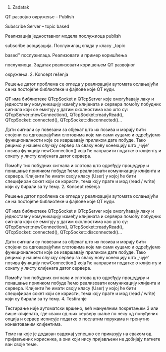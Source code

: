 1. Zadatak

QT развојно окружење – Publish

Subscribe Server – topic based

Реализација једноставног модела послужиоца publish

subscribe асоцијација. Послужилац спада у класу ,,topic

based’’ послужилаца. Реализовати и пример коришћења

послужиоца. Задатак реализовати коришењем QT развојног

окружења.
2. Koncept rešenja

Решење датог проблема се огледа у реализацији аутомата ослањајући се на постојеће библиотеке и фајлове које QT нуди.

QT има библиотеке QTcpSocket и QTcpServer које омогућавају лаку и једноставну комуникацију између клијената и сервера помоћу побудних сигнала који се емитују у датим околностима као што су: QTcpServer::newConnection(), QTcpSocket::readyRead(), QTcpSocket::connected(), QTcpSocket::disconnected()…

Дати сигнали су повезани за објекат што их позива и морају бити спојени са одговарајућим слотовима које ми сами куцамо и одређујемо функционалности које се извршавају приликом дате побуде. Тако рецимо у нашем случају сервер за сваку нову конекцију што „чује“ позива функцију newConnection() која ће направити податке о клијенту и сокету у листу клијената датог сервера.

Помоћу тих побудних сигнала и слотова што одређују процедуру и понашање приликом побуде ћемо реализовати комуникацију клијента и сервера. Клијенти ће имати своју класу (User) у којој ће бити специфиран сокет који се користи, тема коју прате и мод (read / write) који су бирали за ту тему.
2. Koncept rešenja

Решење датог проблема се огледа у реализацији аутомата ослањајући се на постојеће библиотеке и фајлове које QT нуди.

QT има библиотеке QTcpSocket и QTcpServer које омогућавају лаку и једноставну комуникацију између клијената и сервера помоћу побудних сигнала који се емитују у датим околностима као што су: QTcpServer::newConnection(), QTcpSocket::readyRead(), QTcpSocket::connected(), QTcpSocket::disconnected()…

Дати сигнали су повезани за објекат што их позива и морају бити спојени са одговарајућим слотовима које ми сами куцамо и одређујемо функционалности које се извршавају приликом дате побуде. Тако рецимо у нашем случају сервер за сваку нову конекцију што „чује“ позива функцију newConnection() која ће направити податке о клијенту и сокету у листу клијената датог сервера.

Помоћу тих побудних сигнала и слотова што одређују процедуру и понашање приликом побуде ћемо реализовати комуникацију клијента и сервера. Клијенти ће имати своју класу (User) у којој ће бити специфиран сокет који се користи, тема коју прате и мод (read / write) који су бирали за ту тему.
4. Testiranje

Тестирање није аутоматски вршено, већ мануелним покретањем 3 или више клијената, где сваки од њих серверу шаље по неку од понуђених опција и сервер исписује податке о послатим порукама и тренутно конектованим клијентима.

Теме на које је додаван садржај успешно се приказују на сваком од пријављених корисника, а они који нису пријављени не добијају паткете ван своје теме.
